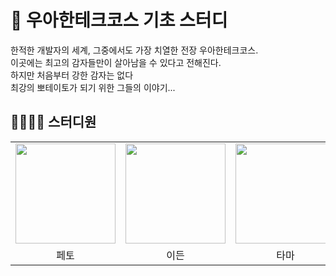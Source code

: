 # 🥔 우아한테크코스 기초 스터디 
한적한 개발자의 세계, 그중에서도 가장 치열한 전장 우아한테크코스.<br/>
이곳에는 최고의 감자들만이 살아남을 수 있다고 전해진다.<br/>
하지만 처음부터 강한 감자는 없다<br/>
최강의 뽀테이토가 되기 위한 그들의 이야기...

## 👩‍💻👨‍💻 스터디원

<table width="100%">
  <tr>
    <td>
      <a href="https://github.com/chanho0908 ">                 
          <img src="https://avatars.githubusercontent.com/chanho0908 " width="160" />       
      </a>
    </td>
    <td>
      <a href="https://github.com/devfeijoa ">                 
          <img src="https://avatars.githubusercontent.com/devfeijoa" width="160" />            
      </a>
    </td>
    <td>
      <a href="https://github.com/etama123 ">                 
          <img src="https://avatars.githubusercontent.com/etama123" width="160" />            
      </a>
    </td>
    <td>
      <a href="https://github.com/jerry8282 ">                 
          <img src="https://avatars.githubusercontent.com/jerry8282 " width="160" />            
      </a>
    </td>
  </tr>
  <tr>
    <td align="center">페토</td>
    <td align="center">이든</td>
    <td align="center">타마</td>
    <td align="center">제리</td>
  </tr>
</table>
